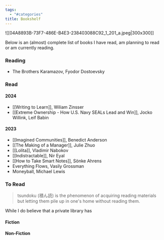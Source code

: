 ```yaml
---
tags:
  - "#categories"
title: Bookshelf
---
```

![[04A8893B-73F7-486E-B4E3-238403088C92_1_201_a.jpeg\|300x300]]

Below is an (almost) complete list of books I have read, am planning to read or am currently reading. 

### Reading

- The Brothers Karamazov, Fyodor Dostoevsky

### Read

#### 2024

- [[Writing to Learn]], Wiliam Zinsser
- [[Extreme Ownership - How U.S. Navy SEALs Lead and Win]], Jocko Willink, Leif Babin

#### 2023

- [[Imagined Communities]], Benedict Anderson
- [[The Making of a Manager]], Julie Zhuo
- [[Lolita]], Vladimir Nabokov
- [[Indistractable]], Nir Eyal
- [[How to Take Smart Notes]], Sönke Ahrens
- Everything Flows, Vasily Grossman
- Moneyball, Michael Lewis

### To Read

> tsundoku (積ん読) is the phenomenon of acquiring reading materials but letting them pile up in one's home without reading them.

While I do believe that a private library has 

#### Fiction



#### Non-Fiction
